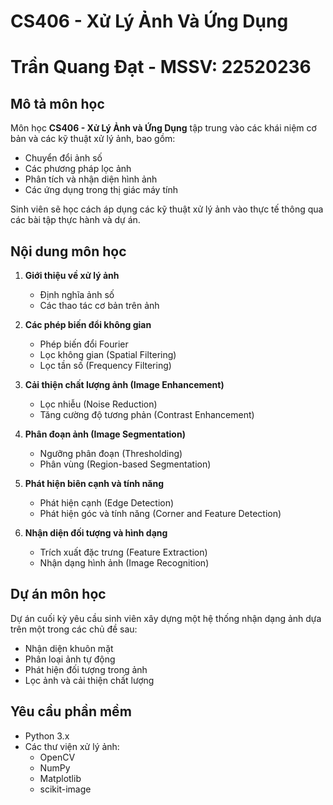 # CS406 - Xử Lý Ảnh Và Ứng Dụng
# Trần Quang Đạt - MSSV: 22520236
## Mô tả môn học
Môn học **CS406 - Xử Lý Ảnh và Ứng Dụng** tập trung vào các khái niệm cơ bản và các kỹ thuật xử lý ảnh, bao gồm:
- Chuyển đổi ảnh số
- Các phương pháp lọc ảnh
- Phân tích và nhận diện hình ảnh
- Các ứng dụng trong thị giác máy tính

Sinh viên sẽ học cách áp dụng các kỹ thuật xử lý ảnh vào thực tế thông qua các bài tập thực hành và dự án.

## Nội dung môn học

1. **Giới thiệu về xử lý ảnh**
   - Định nghĩa ảnh số
   - Các thao tác cơ bản trên ảnh

2. **Các phép biến đổi không gian**
   - Phép biến đổi Fourier
   - Lọc không gian (Spatial Filtering)
   - Lọc tần số (Frequency Filtering)

3. **Cải thiện chất lượng ảnh (Image Enhancement)**
   - Lọc nhiễu (Noise Reduction)
   - Tăng cường độ tương phản (Contrast Enhancement)

4. **Phân đoạn ảnh (Image Segmentation)**
   - Ngưỡng phân đoạn (Thresholding)
   - Phân vùng (Region-based Segmentation)

5. **Phát hiện biên cạnh và tính năng**
   - Phát hiện cạnh (Edge Detection)
   - Phát hiện góc và tính năng (Corner and Feature Detection)

6. **Nhận diện đối tượng và hình dạng**
   - Trích xuất đặc trưng (Feature Extraction)
   - Nhận dạng hình ảnh (Image Recognition)

## Dự án môn học
Dự án cuối kỳ yêu cầu sinh viên xây dựng một hệ thống nhận dạng ảnh dựa trên một trong các chủ đề sau:
- Nhận diện khuôn mặt
- Phân loại ảnh tự động
- Phát hiện đối tượng trong ảnh
- Lọc ảnh và cải thiện chất lượng

## Yêu cầu phần mềm
- Python 3.x
- Các thư viện xử lý ảnh:
  - OpenCV
  - NumPy
  - Matplotlib
  - scikit-image

